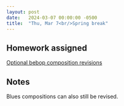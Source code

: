 ```yaml
---
layout: post
date:   2024-03-07 00:00:00 -0500
title:  "Thu, Mar 7<br/>Spring break"
---
```


## Homework assigned

[Optional bebop composition revisions](https://viva.pressbooks.pub/openmusictheory/chapter/jazz-embellishing-chords/#assignments)

## Notes

Blues compositions can also still be revised.